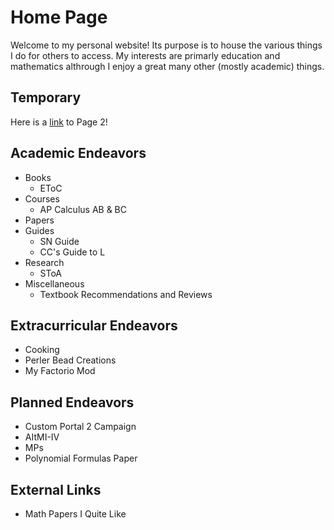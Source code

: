 # Home Page

Welcome to my personal website! Its purpose is to house the various things I do for others to access. My interests are primarly education and mathematics althrough I enjoy a great many other (mostly academic) things.

## Temporary
Here is a [link](/page2) to Page 2!

## Academic Endeavors
- Books
  - EToC
- Courses
  - AP Calculus AB & BC
- Papers 
- Guides
  - SN Guide
  - CC's Guide to L
- Research
  - SToA
- Miscellaneous
  - Textbook Recommendations and Reviews

## Extracurricular Endeavors
- Cooking
- Perler Bead Creations
- My Factorio Mod

## Planned Endeavors
- Custom Portal 2 Campaign
- AItMI-IV
- MPs
- Polynomial Formulas Paper

## External Links
- Math Papers I Quite Like
